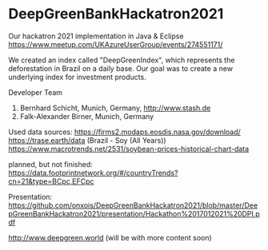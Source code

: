 # DeepGreenBankHackatron2021
Our hackatron 2021 implementation in Java & Eclipse
https://www.meetup.com/UKAzureUserGroup/events/274551171/

We created an index called "DeepGreenIndex", which represents the deforestation in Brazil on a daily base.
Our goal was to create a new underlying index for investment products.

Developer Team
1) Bernhard Schicht, Munich, Germany, http://www.stash.de
2) Falk-Alexander Birner, Munich, Germany

Used data sources:
https://firms2.modaps.eosdis.nasa.gov/download/ 
https://trase.earth/data (Brazil - Soy (All Years))
https://www.macrotrends.net/2531/soybean-prices-historical-chart-data 

planned, but not finished: 
https://data.footprintnetwork.org/#/countryTrends?cn=21&type=BCpc,EFCpc


Presentation: https://github.com/onxois/DeepGreenBankHackatron2021/blob/master/DeepGreenBankHackatron2021/presentation/Hackathon%2017012021%20DPI.pdf

http://www.deepgreen.world (will be with more content soon)
